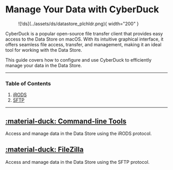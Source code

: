 # Manage Your Data with CyberDuck

<figure markdown>
  ![!ds](../assets/ds/datastore_plchldr.png){ width="200" }
</figure>

CyberDuck is a popular open-source file transfer client that provides easy access to the Data Store on macOS. With its intuitive graphical interface, it offers seamless file access, transfer, and management, making it an ideal tool for working with the Data Store.

This guide covers how to configure and use CyberDuck to efficiently manage your data in the Data Store.

---

### Table of Contents

1. [iRODS](irods.md)
2. [SFTP](sftp.md)

---

## [:material-duck: Command-line Tools](cli.md)

Access and manage data in the Data Store using the iRODS protocol.

## [:material-duck: FileZilla](filezilla.md)

Access and manage data in the Data Store using the SFTP protocol.

